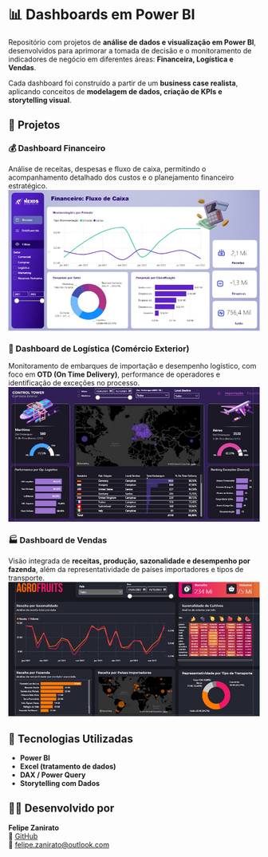 # 📊 Dashboards em Power BI

Repositório com projetos de **análise de dados e visualização em Power BI**, desenvolvidos para aprimorar a tomada de decisão e o monitoramento de indicadores de negócio em diferentes áreas: **Financeira, Logística e Vendas**.

Cada dashboard foi construído a partir de um **business case realista**, aplicando conceitos de **modelagem de dados, criação de KPIs e storytelling visual**.

## 🚀 Projetos

### 💰 Dashboard Financeiro
Análise de receitas, despesas e fluxo de caixa, permitindo o acompanhamento detalhado dos custos e o planejamento financeiro estratégico.
<img src="Dashboard Financeiro/Dashboard Financeiro.jpg" alt="Preview do Dashboard" />

### 🚚 Dashboard de Logística (Comércio Exterior)
Monitoramento de embarques de importação e desempenho logístico, com foco em **OTD (On Time Delivery)**, performance de operadores e identificação de exceções no processo.
<img src="Dashboard Logística/Dashboard Logística.jpg" alt="Preview do Dashboard" />

### 🏭 Dashboard de Vendas
Visão integrada de **receitas, produção, sazonalidade e desempenho por fazenda**, além da representatividade de países importadores e tipos de transporte.
<img src="Dashboard Vendas/Dashboard Vendas.jpg" alt="Preview do Dashboard" />

## 🧠 Tecnologias Utilizadas
- **Power BI**
- **Excel (tratamento de dados)**
- **DAX / Power Query**
- **Storytelling com Dados**

## 👨‍💻 Desenvolvido por
**Felipe Zanirato**  
🔗 [GitHub](https://github.com/XxZaniratoxX)  
📧 [felipe.zanirato@outlook.com](mailto:felipe.zanirato@outlook.com)
